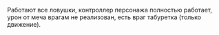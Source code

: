 Работают все ловушки, контроллер персонажа полностью работает, урон от меча врагам не реализован, есть враг табуретка (только движение).
